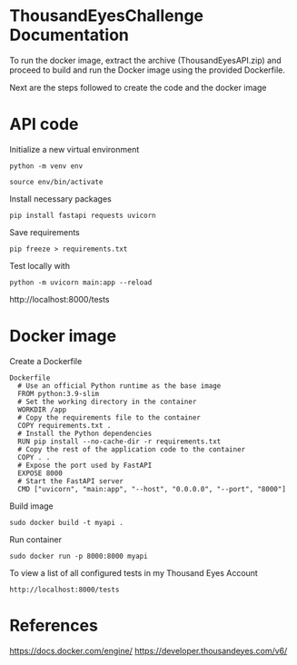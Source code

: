 # ThousandEyesChallenge Documentation

To run the docker image, extract the archive (ThousandEyesAPI.zip) and proceed to build and run the Docker image using the provided Dockerfile.

Next are the steps followed to create the code and the docker image

# API code
Initialize a new virtual environment 

	python -m venv env 
	
	source env/bin/activate 
	  
Install necessary packages 

	pip install fastapi requests uvicorn 
	  
Save requirements 

	pip freeze > requirements.txt 
    
Test locally with 

	python -m uvicorn main:app --reload 
	  
http://localhost:8000/tests 
    



# Docker image
Create a Dockerfile

	Dockerfile
      # Use an official Python runtime as the base image
      FROM python:3.9-slim
      # Set the working directory in the container
      WORKDIR /app
      # Copy the requirements file to the container
      COPY requirements.txt .
      # Install the Python dependencies
      RUN pip install --no-cache-dir -r requirements.txt
      # Copy the rest of the application code to the container
      COPY . .
      # Expose the port used by FastAPI
      EXPOSE 8000
      # Start the FastAPI server
      CMD ["uvicorn", "main:app", "--host", "0.0.0.0", "--port", "8000"]
      
Build image

	sudo docker build -t myapi .
    
Run container

	sudo docker run -p 8000:8000 myapi
    
To view a list of all configured tests in my Thousand Eyes Account 

	http://localhost:8000/tests 

# References
  https://docs.docker.com/engine/
  https://developer.thousandeyes.com/v6/ 
